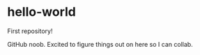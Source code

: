 # hello-world

First repository!  	

GitHub noob. Excited to figure things out on here so I can collab. 
